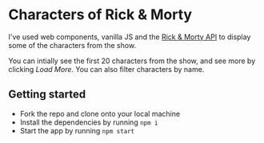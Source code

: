# Characters of Rick & Morty



I've used web components, vanilla JS and the [Rick & Morty API](https://rickandmortyapi.com/) to display some of the characters from the show. 



You can intially see the first 20 characters from the show, and see more by clicking *Load More*. You can also filter characters by name.


## Getting started

- Fork the repo and clone onto your local machine
- Install the dependencies by running ```npm i```
- Start the app by running ```npm start```

